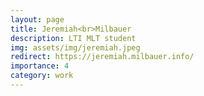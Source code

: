 ```yaml
---
layout: page
title: Jeremiah<br>Milbauer
description: LTI MLT student
img: assets/img/jeremiah.jpeg
redirect: https://jeremiah.milbauer.info/
importance: 4
category: work
---
```


